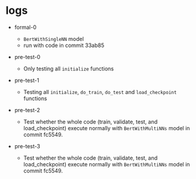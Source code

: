 # logs

- formal-0
    - `BertWithSingleNN` model
    - run with code in commit 33ab85

- pre-test-0
    - Only testing all `initialize` functions

- pre-test-1
    - Testing all `initialize`, `do_train`, `do_test` and `load_checkpoint` functions

- pre-test-2
    - Test whether the whole code (train, validate, test, and load_checkpoint) execute normally with `BertWithMultiNNs` model in commit fc5549.

- pre-test-3
    - Test whether the whole code (train, validate, test, and load_checkpoint) execute normally with `BertWithMultiNNs` model in commit fc5549.
